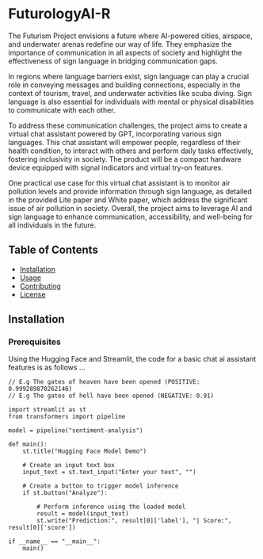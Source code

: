 # FuturologyAI-R

The Futurism Project envisions a future where AI-powered cities, airspace, and underwater arenas redefine our way of life. They emphasize the importance of communication in all aspects of society and highlight the effectiveness of sign language in bridging communication gaps.

In regions where language barriers exist, sign language can play a crucial role in conveying messages and building connections, especially in the context of tourism, travel, and underwater activities like scuba diving. Sign language is also essential for individuals with mental or physical disabilities to communicate with each other.

To address these communication challenges, the project aims to create a virtual chat assistant powered by GPT, incorporating various sign languages. This chat assistant will empower people, regardless of their health condition, to interact with others and perform daily tasks effectively, fostering inclusivity in society. The product will be a compact hardware device equipped with signal indicators and virtual try-on features.

One practical use case for this virtual chat assistant is to monitor air pollution levels and provide information through sign language, as detailed in the provided Lite paper and White paper, which address the significant issue of air pollution in society. Overall, the project aims to leverage AI and sign language to enhance communication, accessibility, and well-being for all individuals in the future.

## Table of Contents

- [Installation](#installation)
- [Usage](#usage)
- [Contributing](#contributing)
- [License](#license)

## Installation



### Prerequisites

Using the Hugging Face and Streamlit, the code for a basic chat ai assistant features is as follows ...

```
// E.g The gates of heaven have been opened (POSITIVE: 0.999289870262146)
// E.g The gates of hell have been opened (NEGATIVE: 0.91)

import streamlit as st
from transformers import pipeline

model = pipeline("sentiment-analysis")

def main():
    st.title("Hugging Face Model Demo")

    # Create an input text box
    input_text = st.text_input("Enter your text", "")

    # Create a button to trigger model inference
    if st.button("Analyze"):
        
        # Perform inference using the loaded model
        result = model(input_text)
        st.write("Prediction:", result[0]['label'], "| Score:", result[0]['score'])

if __name__ == "__main__":
    main()
```
